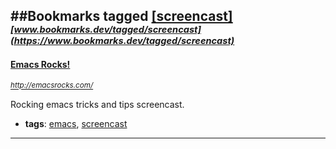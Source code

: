##Bookmarks tagged [[screencast]](https://www.bookmarks.dev?q=[screencast])
_<sup><sup>[www.bookmarks.dev/tagged/screencast](https://www.bookmarks.dev/tagged/screencast)</sup></sup>_
---
#### [Emacs Rocks!](http://emacsrocks.com/)
_<sup>http://emacsrocks.com/</sup>_

Rocking emacs tricks and tips screencast.
* **tags**: [emacs](../tagged/emacs.md), [screencast](../tagged/screencast.md)
---
